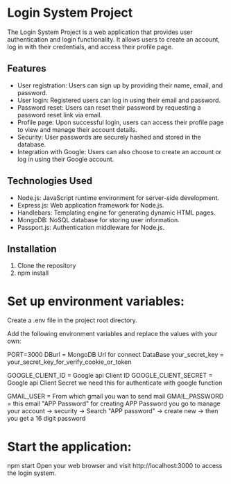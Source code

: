 # Login System Project

The Login System Project is a web application that provides user authentication and login functionality. It allows users to create an account, log in with their credentials, and access their profile page.

## Features

- User registration: Users can sign up by providing their name, email, and password.
- User login: Registered users can log in using their email and password.
- Password reset: Users can reset their password by requesting a password reset link via email.
- Profile page: Upon successful login, users can access their profile page to view and manage their account details.
- Security: User passwords are securely hashed and stored in the database.
- Integration with Google: Users can also choose to create an account or log in using their Google account.

## Technologies Used

- Node.js: JavaScript runtime environment for server-side development.
- Express.js: Web application framework for Node.js.
- Handlebars: Templating engine for generating dynamic HTML pages.
- MongoDB: NoSQL database for storing user information.
- Passport.js: Authentication middleware for Node.js.


## Installation

1. Clone the repository
2. npm install

# Set up environment variables:

Create a .env file in the project root directory.

Add the following environment variables and replace the values with your own:

PORT=3000
DBurl = MongoDB Url for connect DataBase
your_secret_key = your_secret_key_for_verify_cookie_or_token

GOOGLE_CLIENT_ID = Google api Client ID 
GOOGLE_CLIENT_SECRET = Google api Client Secret we need this for authenticate with google function

GMAIL_USER = From which gmail you wan to send mail
GMAIL_PASSWORD = this email "APP Password" for creating APP Password you go to manage your account -> security -> Search "APP password" -> create new -> then you get a 16 digit password

# Start the application:

npm start
Open your web browser and visit http://localhost:3000 to access the login system.
